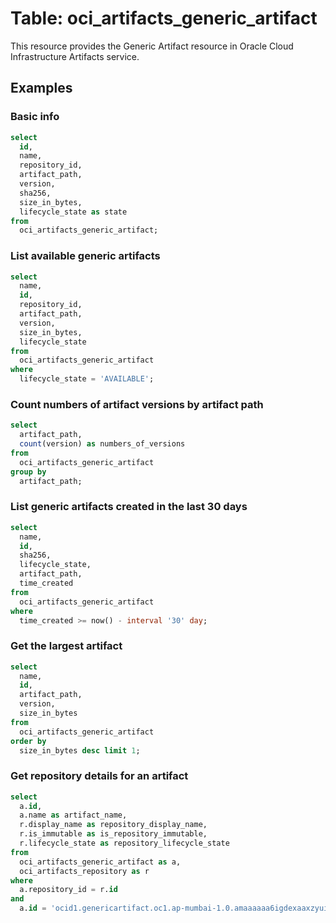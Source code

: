 # Table: oci_artifacts_generic_artifact

This resource provides the Generic Artifact resource in Oracle Cloud Infrastructure Artifacts service.

## Examples

### Basic info

```sql
select
  id,
  name,
  repository_id,
  artifact_path,
  version,
  sha256,
  size_in_bytes,
  lifecycle_state as state
from
  oci_artifacts_generic_artifact;
```

### List available generic artifacts

```sql
select
  name,
  id,
  repository_id,
  artifact_path,
  version,
  size_in_bytes,
  lifecycle_state
from
  oci_artifacts_generic_artifact
where
  lifecycle_state = 'AVAILABLE';
```

### Count numbers of artifact versions by artifact path

```sql
select
  artifact_path,
  count(version) as numbers_of_versions
from
  oci_artifacts_generic_artifact
group by
  artifact_path;
```

### List generic artifacts created in the last 30 days

```sql
select
  name,
  id,
  sha256,
  lifecycle_state,
  artifact_path,
  time_created
from
  oci_artifacts_generic_artifact
where
  time_created >= now() - interval '30' day;
```

### Get the largest artifact

```sql
select
  name,
  id,
  artifact_path,
  version,
  size_in_bytes
from
  oci_artifacts_generic_artifact
order by
  size_in_bytes desc limit 1;
```

### Get repository details for an artifact

```sql
select
  a.id,
  a.name as artifact_name,
  r.display_name as repository_display_name,
  r.is_immutable as is_repository_immutable,
  r.lifecycle_state as repository_lifecycle_state
from
  oci_artifacts_generic_artifact as a,
  oci_artifacts_repository as r
where
  a.repository_id = r.id
and
  a.id = 'ocid1.genericartifact.oc1.ap-mumbai-1.0.amaaaaaa6igdexaaxzyuikdquye6wozpb4rxgkijxe77pfu64zigyqp7o5ua';
```